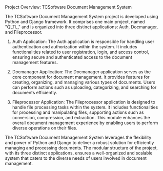 Project Overview: TCSoftware Document Management System

The TCSoftware Document Management System project is developed using Python and Django framework. It comprises one main project, named "QLTL," and is organized into three distinct applications: Auth, Docmanager, and Fileprocessor.

1. Auth Application:
The Auth application is responsible for handling user authentication and authorization within the system. It includes functionalities related to user registration, login, and access control, ensuring secure and authenticated access to the document management features.

2. Docmanager Application:
The Docmanager application serves as the core component for document management. It provides features for creating, organizing, and managing various types of documents. Users can perform actions such as uploading, categorizing, and searching for documents efficiently.

3. Fileprocessor Application:
The Fileprocessor application is designed to handle file processing tasks within the system. It includes functionalities for processing and manipulating files, supporting actions such as conversion, compression, and extraction. This module enhances the overall document management experience by enabling users to perform diverse operations on their files.

The TCSoftware Document Management System leverages the flexibility and power of Python and Django to deliver a robust solution for efficiently managing and processing documents. The modular structure of the project, with its three distinct applications, ensures a well-organized and scalable system that caters to the diverse needs of users involved in document management.
